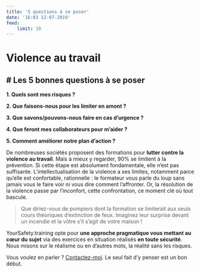 ```yaml
---
title: '5 questions à se poser'
date: '16:03 12-07-2019'
feed:
    limit: 10
---
```


# Violence au travail
## # Les 5 bonnes questions à se poser

**1. Quels sont mes risques ?**

**2. Que faisons-nous pour les limiter en amont ?**

**3. Que savons/pouvons-nous faire en cas d’urgence ?**

**4. Que feront mes collaborateurs pour m’aider ?**

**5. Comment améliorer notre plan d’action ?**


De nombreuses sociétés proposent des formations pour **lutter contre la violence au travail**. Mais à mieux y regarder, 90% se limitent à la prévention. Si cette étape est absolument fondamentale, elle n’est pas suffisante. L’intellectualisation de la violence a ses limites, notamment parce qu’elle est confortable, rationnelle : le formateur vous parle du loup sans jamais vous le faire voir ni vous dire comment l’affronter. Or, la résolution de la violence passe par l’inconfort, cette confrontation, ce moment clé où tout bascule.
> 
> Que diriez-vous de pompiers dont la formation se limiterait aux seuls cours théoriques d’extinction de feux. Imaginez leur surprise devant un incendie et la vôtre s’il s’agit de votre maison !

YourSafety.training opte pour **une approche pragmatique vous mettant au cœur du sujet** via des exercices en situation réalisés **en toute sécurité**. Nous misons sur le réalisme ou en d’autres mots, la réalité sans les risques.

Vous voulez en parler ? [Contactez-moi](mailto:bluecells@gmail.com).
Le seul fait d’y penser est un bon début. 
